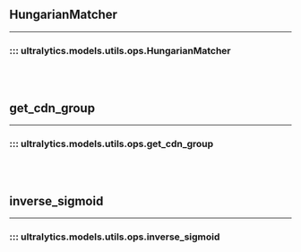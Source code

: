 ## HungarianMatcher
---
### ::: ultralytics.models.utils.ops.HungarianMatcher
<br><br>

## get_cdn_group
---
### ::: ultralytics.models.utils.ops.get_cdn_group
<br><br>

## inverse_sigmoid
---
### ::: ultralytics.models.utils.ops.inverse_sigmoid
<br><br>
